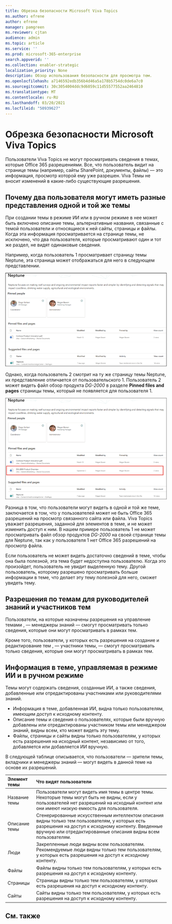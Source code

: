 ```yaml
---
title: Обрезка безопасности Microsoft Viva Topics
ms.author: efrene
author: efrene
manager: pamgreen
ms.reviewer: cjtan
audience: admin
ms.topic: article
ms.service: ''
ms.prod: microsoft-365-enterprise
search.appverid: ''
ms.collection: enabler-strategic
localization_priority: None
description: Обзор использования безопасности для просмотра тем.
ms.openlocfilehash: a7146592edb356b4d46a5a178b5754dc0de6a7c0
ms.sourcegitcommit: 30c3054004ddc9d6059c11d55577552aa2464810
ms.translationtype: MT
ms.contentlocale: ru-RU
ms.lasthandoff: 03/20/2021
ms.locfileid: "50939627"
---
```

# <a name="microsoft-viva-topics-security-trimming"></a>Обрезка безопасности Microsoft Viva Topics 

Пользователи Viva Topics не могут просматривать сведения в темах, которые Office 365 разрешениями. Все, что пользователь видит на странице темы (например, сайты SharePoint, документы, файлы) — это информация, просмотр которой ему уже разрешен. Viva Темы не вносит изменений в какие-либо существующие разрешения.

## <a name="why-two-users-may-have-different-views-of-the-same-topic"></a>Почему два пользователя могут иметь разные представления одной и той же темы

При создании темы в режиме ИИ или в ручном режиме в нее может быть включено описание темы, альтернативные названия, связанные с темой пользователи и относящиеся к ней сайты, страницы и файлы. Когда эта информация просматривается на странице темы, не исключено, что два пользователя, которые просматривают один и тот же раздел, не видят одинаковые сведения.
  
Например, когда пользователь 1 просматривает страницу темы Neptune, эта страница может отображаться для него в следующем представлении.

![Тема Neptune для пользователя 1](../media/knowledge-management/user2-topic-view.png) </br> 

Однако, когда пользователь 2 смотрит на ту же страницу темы Neptune, их представление отличается от пользовательского 1.  Пользователь 2 может видеть файл обзор продукта *DG-2000* в разделе **Pinned files and pages** страницы темы, который не появляется для пользователя 1. 

![Тема Neptune для пользователя 2](../media/knowledge-management/user1-topic-view.png) </br> 

Разница в том, что пользователи могут видеть в одной и той же теме, заключается в том, что у пользователей может не быть Office 365 разрешений на просмотр связанного сайта или файла.  Viva Topics уважает разрешения, заданной для элементов в теме, и не может изменить доступ к ним. В нашем примере пользователь 1 не может просматривать файл обзор продуктов *DG-2000* на своей странице темы для Neptune, так как у пользователя 1 нет Office 365 разрешений на просмотр файла.

Если пользователь не может видеть достаточно сведений в теме, чтобы она была полезной, эта тема будет недоступна пользователю. Когда это произойдет, пользователь не увидит выделенную тему. Другой пользователь, которому разрешено просматривать больше информации в теме, что делает эту тему полезной для него, сможет увидеть тему.


## <a name="topic-permissions-for-knowledge-managers-and-topic-contributors"></a>Разрешения по темам для руководителей знаний и участников тем

Пользователи, на которые назначены разрешения на управление темами , — менеджеры знаний — смогут просматривать только сведения, которые они могут просматривать в рамках тем.

Кроме того, пользователи, у которых есть разрешения на создание и редактирование тем , — участники темы, — смогут просматривать только сведения, которые они могут просматривать в рамках тем. 


## <a name="ai-versus-manually-curated-topic-information"></a>Информация в теме, управляемая в режиме ИИ и в ручном режиме

Темы могут содержать сведения, созданные ИИ, а также сведения, добавленные или отредактированы участниками или руководителями знаний.

 - Информация в теме, добавленная ИИ, видна только пользователям, имеющим доступ к исходному контенту.
 - Описание темы и сведения о пользователях, которые были вручную добавлены или отредактированы участником темы или менеджером знаний, видны всем, кто может видеть эту тему.
 - Файлы, страницы и сайты видны только пользователям, у которых есть разрешения на исходный контент, независимо от того, добавляется или добавляется ИИ вручную.

В следующей таблице описывается, что пользователи — зрители темы, вкладчики и менеджеры знаний — могут видеть в данной теме на основе их разрешений.

|Элемент темы|Что видят пользователи|
|:---------|:------------------|
|Название темы|Пользователи могут видеть имя темы в центре темы. Некоторые темы могут быть не видны, если у пользователей нет разрешений на исходный контент или они имеют низкую емкость для пользователя.|
|Описание темы|Сгенерированные искусственным интеллектом описания видны только тем пользователям, у которых есть разрешения на доступ к исходному контенту. Введенные вручную или отредактированные описания видны всем пользователям.|
|Люди|Закрепленные люди видны всем пользователям. Рекомендуемые люди видны только тем пользователям, у которых есть разрешения на доступ к исходному контенту.|
|Файлы|Файлы видны только тем пользователям, у которых есть разрешения на доступ к исходному контенту.|
|Страницы|Страницы видны только тем пользователям, у которых есть разрешения на доступ к исходному контенту.|
|Сайты|Сайты видны только тем пользователям, у которых есть разрешения на доступ к исходному контенту.|




## <a name="see-also"></a>См. также

